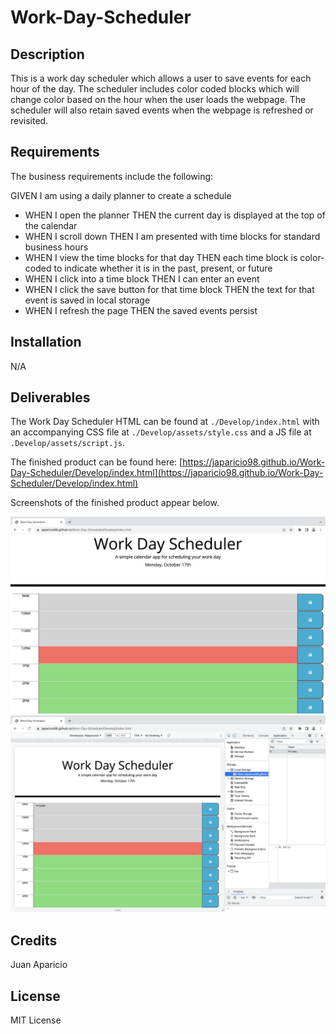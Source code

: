 # Work-Day-Scheduler

## Description

This is a work day scheduler which allows a user to save events for each hour of the day. The scheduler includes color coded blocks which will change color based on the hour when the user loads the webpage. The scheduler will also retain saved events when the webpage is refreshed or revisited. 


## Requirements

The business requirements include the following:

GIVEN I am using a daily planner to create a schedule
- WHEN I open the planner THEN the current day is displayed at the top of the calendar
- WHEN I scroll down THEN I am presented with time blocks for standard business hours
- WHEN I view the time blocks for that day THEN each time block is color-coded to indicate whether it is in the past, present, or future
- WHEN I click into a time block THEN I can enter an event
- WHEN I click the save button for that time block THEN the text for that event is saved in local storage
- WHEN I refresh the page THEN the saved events persist


## Installation

N/A


## Deliverables

The Work Day Scheduler HTML can be found at ```./Develop/index.html``` with an accompanying CSS file at ```./Develop/assets/style.css``` and a JS file at ```.Develop/assets/script.js```.

The finished product can be found here: [https://japaricio98.github.io/Work-Day-Scheduler/Develop/index.html](https://japaricio98.github.io/Work-Day-Scheduler/Develop/index.html)

Screenshots of the finished product appear below.

![pg-index](Develop/assets/images/pg-index.png)
![pg-index-results](Develop/assets/images/pg-index-results.png)


## Credits

Juan Aparicio


## License 

MIT License
